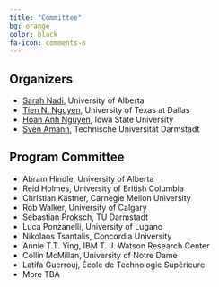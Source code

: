 ```yaml
---
title: "Committee"
bg: orange
color: black
fa-icon: comments-o
---
```


## Organizers

* [Sarah Nadi](http://www.sarahnadi.org/), University of Alberta
* [Tien N. Nguyen](http://www.utdallas.edu/~tien.n.nguyen/), University of Texas at Dallas
* [Hoan Anh Nguyen](https://sites.google.com/site/nguyenanhhoan/), Iowa State University
* [Sven Amann](http://sven-amann.de), Technische Universität Darmstadt

## Program Committee

* Abram Hindle, University of Alberta
* Reid Holmes, University of British Columbia
* Christian Kästner, Carnegie Mellon University
* Rob Walker, University of Calgary
* Sebastian Proksch, TU Darmstadt
* Luca Ponzanelli, University of Lugano
* Nikolaos Tsantalis, Concordia University
* Annie T.T. Ying, IBM T. J. Watson Research Center 
* Collin McMillan, University of Notre Dame
* Latifa Guerrouj, École de Technologie Supérieure
* More TBA

